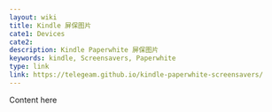 ```yaml
---
layout: wiki
title: Kindle 屏保图片
cate1: Devices
cate2:
description: Kindle Paperwhite 屏保图片
keywords: kindle, Screensavers, Paperwhite
type: link
link: https://telegeam.github.io/kindle-paperwhite-screensavers/
---
```


Content here
